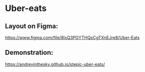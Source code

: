 # Uber-eats
## Layout on Figma:
https://www.figma.com/file/8lxQ3PGYTHQsCgTXnEJre8/Uber-Eats
## Demonstration:
https://andreyinthesky.github.io/stepic-uber-eats/

